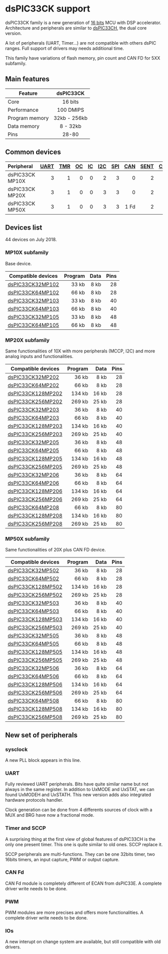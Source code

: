 # dsPIC33CK support

dsPIC33CK family is a new generation of [16 bits](../pic16b/README.md) MCU with DSP accelerator. Architecture and peripherals
are similar to [dsPIC33CH](../dspic33ch/README.md), the dual core version.

A lot of peripherals (UART, Timer...) are not compatible with others dsPIC ranges. Full support of drivers may needs additional time.

This family have variations of flash memory, pin count and CAN FD for 5XX subfamily.

## Main features

|Feature|dsPIC33CK|
|-------|:------:|
|Core|16 bits|
|Performance|100 DMIPS|
|Program memory|32kb - 256kb|
|Data memory|8 - 32kb|
|Pins|28-80|

## Common devices

|Peripheral      |[UART][1]|[TMR][2] |[OC][3]  |[IC][4]  |[I2C][5] |[SPI][6] |[CAN][7] |[SENT][8]|[CLC][9] |[QEI][10] |[PWM][11] |[MCCP][12]|[SCCP][12]|
|:---------------|--------:|--------:|--------:|--------:|--------:|--------:|--------:|--------:|--------:|---------:|---------:|---------:|---------:|
|dsPIC33CK MP10X |        3|        1|        0|        0|        2|        3|        0|        2|        4|         2|         8|         1|         4|
|dsPIC33CK MP20X |        3|        1|        0|        0|        3|        3|        0|        2|        4|         2|         8|         1|         8|
|dsPIC33CK MP50X |        3|        1|        0|        0|        3|        3|     1 Fd|        2|        4|         2|         8|         1|         8|

[1]: ../../driver/uart
[2]: ../../driver/timer
[3]: ../../driver/oc
[4]: ../../driver/ic
[5]: ../../driver/i2c
[6]: ../../driver/spi
[7]: ../../driver/can
[8]: ../../driver/sent
[9]: ../../driver/clc
[10]: ../../driver/qei
[11]: ../../driver/pwm
[12]: ../../driver/mccp

## Devices list

44 devices on July 2018.

### MP10X subfamily

Base device.

|Compatible devices|Program|Data|Pins|
|---------|--:|--:|--:|
|[dsPIC33CK32MP102](http://microchip.com/wwwproducts/en/dsPIC33CK32MP102)|  33 kb|   8 kb| 28|
|[dsPIC33CK64MP102](http://microchip.com/wwwproducts/en/dsPIC33CK64MP102)|  66 kb|   8 kb| 28|
|[dsPIC33CK32MP103](http://microchip.com/wwwproducts/en/dsPIC33CK32MP103)|  33 kb|   8 kb| 40|
|[dsPIC33CK64MP103](http://microchip.com/wwwproducts/en/dsPIC33CK64MP103)|  66 kb|   8 kb| 40|
|[dsPIC33CK32MP105](http://microchip.com/wwwproducts/en/dsPIC33CK32MP105)|  33 kb|   8 kb| 48|
|[dsPIC33CK64MP105](http://microchip.com/wwwproducts/en/dsPIC33CK64MP105)|  66 kb|   8 kb| 48|

### MP20X subfamily

Same functionalities of 10X with more peripherals (MCCP, I2C) and more analog inputs and functionalities.

|Compatible devices|Program|Data|Pins|
|---------|--:|--:|--:|
|[dsPIC33CK32MP202](http://microchip.com/wwwproducts/en/dsPIC33CK32MP202)  |  36 kb|   8 kb| 28|
|[dsPIC33CK64MP202](http://microchip.com/wwwproducts/en/dsPIC33CK64MP202)  |  66 kb|   8 kb| 28|
|[dsPIC33CK128MP202](http://microchip.com/wwwproducts/en/dsPIC33CK128MP202)| 134 kb|  16 kb| 28|
|[dsPIC33CK256MP202](http://microchip.com/wwwproducts/en/dsPIC33CK256MP202)| 269 kb|  25 kb| 28|
|[dsPIC33CK32MP203](http://microchip.com/wwwproducts/en/dsPIC33CK32MP203)  |  36 kb|   8 kb| 40|
|[dsPIC33CK64MP203](http://microchip.com/wwwproducts/en/dsPIC33CK64MP203)  |  66 kb|   8 kb| 40|
|[dsPIC33CK128MP203](http://microchip.com/wwwproducts/en/dsPIC33CK128MP203)| 134 kb|  16 kb| 40|
|[dsPIC33CK256MP203](http://microchip.com/wwwproducts/en/dsPIC33CK256MP203)| 269 kb|  25 kb| 40|
|[dsPIC33CK32MP205](http://microchip.com/wwwproducts/en/dsPIC33CK32MP205)  |  36 kb|   8 kb| 48|
|[dsPIC33CK64MP205](http://microchip.com/wwwproducts/en/dsPIC33CK64MP205)  |  66 kb|   8 kb| 48|
|[dsPIC33CK128MP205](http://microchip.com/wwwproducts/en/dsPIC33CK128MP205)| 134 kb|  16 kb| 48|
|[dsPIC33CK256MP205](http://microchip.com/wwwproducts/en/dsPIC33CK256MP205)| 269 kb|  25 kb| 48|
|[dsPIC33CK32MP206](http://microchip.com/wwwproducts/en/dsPIC33CK32MP206)  |  36 kb|   8 kb| 64|
|[dsPIC33CK64MP206](http://microchip.com/wwwproducts/en/dsPIC33CK64MP206)  |  66 kb|   8 kb| 64|
|[dsPIC33CK128MP206](http://microchip.com/wwwproducts/en/dsPIC33CK128MP206)| 134 kb|  16 kb| 64|
|[dsPIC33CK256MP206](http://microchip.com/wwwproducts/en/dsPIC33CK256MP206)| 269 kb|  25 kb| 64|
|[dsPIC33CK64MP208](http://microchip.com/wwwproducts/en/dsPIC33CK64MP208)  |  66 kb|   8 kb| 80|
|[dsPIC33CK128MP208](http://microchip.com/wwwproducts/en/dsPIC33CK128MP208)| 134 kb|  16 kb| 80|
|[dsPIC33CK256MP208](http://microchip.com/wwwproducts/en/dsPIC33CK256MP208)| 269 kb|  25 kb| 80|

### MP50X subfamily

Same functionalities of 20X plus CAN FD device.

|Compatible devices|Program|Data|Pins|
|---------|--:|--:|--:|
|[dsPIC33CK32MP502](http://microchip.com/wwwproducts/en/dsPIC33CK32MP502)  |  36 kb|   8 kb| 28|
|[dsPIC33CK64MP502](http://microchip.com/wwwproducts/en/dsPIC33CK64MP502)  |  66 kb|   8 kb| 28|
|[dsPIC33CK128MP502](http://microchip.com/wwwproducts/en/dsPIC33CK128MP502)| 134 kb|  16 kb| 28|
|[dsPIC33CK256MP502](http://microchip.com/wwwproducts/en/dsPIC33CK256MP502)| 269 kb|  25 kb| 28|
|[dsPIC33CK32MP503](http://microchip.com/wwwproducts/en/dsPIC33CK32MP503)  |  36 kb|   8 kb| 40|
|[dsPIC33CK64MP503](http://microchip.com/wwwproducts/en/dsPIC33CK64MP503)  |  66 kb|   8 kb| 40|
|[dsPIC33CK128MP503](http://microchip.com/wwwproducts/en/dsPIC33CK128MP503)| 134 kb|  16 kb| 40|
|[dsPIC33CK256MP503](http://microchip.com/wwwproducts/en/dsPIC33CK256MP503)| 269 kb|  25 kb| 40|
|[dsPIC33CK32MP505](http://microchip.com/wwwproducts/en/dsPIC33CK32MP505)  |  36 kb|   8 kb| 48|
|[dsPIC33CK64MP505](http://microchip.com/wwwproducts/en/dsPIC33CK64MP505)  |  66 kb|   8 kb| 48|
|[dsPIC33CK128MP505](http://microchip.com/wwwproducts/en/dsPIC33CK128MP505)| 134 kb|  16 kb| 48|
|[dsPIC33CK256MP505](http://microchip.com/wwwproducts/en/dsPIC33CK256MP505)| 269 kb|  25 kb| 48|
|[dsPIC33CK32MP506](http://microchip.com/wwwproducts/en/dsPIC33CK32MP506)  |  36 kb|   8 kb| 64|
|[dsPIC33CK64MP506](http://microchip.com/wwwproducts/en/dsPIC33CK64MP506)  |  66 kb|   8 kb| 64|
|[dsPIC33CK128MP506](http://microchip.com/wwwproducts/en/dsPIC33CK128MP506)| 134 kb|  16 kb| 64|
|[dsPIC33CK256MP506](http://microchip.com/wwwproducts/en/dsPIC33CK256MP506)| 269 kb|  25 kb| 64|
|[dsPIC33CK64MP508](http://microchip.com/wwwproducts/en/dsPIC33CK64MP508)  |  66 kb|   8 kb| 80|
|[dsPIC33CK128MP508](http://microchip.com/wwwproducts/en/dsPIC33CK128MP508)| 134 kb|  16 kb| 80|
|[dsPIC33CK256MP508](http://microchip.com/wwwproducts/en/dsPIC33CK256MP508)| 269 kb|  25 kb| 80|

## New set of peripherals

### sysclock

A new PLL block appears in this line.

### UART

Fully reviewed UART peripherals. Bits have quite similar name but not always in the same register. In addition to
UxMODE and UxSTAT, we can found UxMODEH and UxSTATH. This new version adds also integrated hardware protocols handler.

Clock generation can be done from 4 differents sources of clock with a MUX and BRG have now a fractional mode.

### Timer and SCCP

A surprising thing at the first view of global features of dsPIC33CH is the only one present timer. This one is quite
similar to old ones. SCCP replace it.

SCCP peripherals are multi-functions. They can be one 32bits timer, two 16bits timers, an input capture, PWM or output
capture.

### CAN Fd

CAN Fd module is completely different of ECAN from dsPIC33E. A complete driver write needs to be done.

### PWM

PWM modules are more precises and offers more functionalities. A complete driver write needs to be done.

### IOs

A new interupt on change system are available, but still compatible with old drivers.
